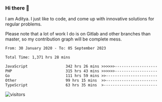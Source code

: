 ### Hi there 👋

I am Aditya. I just like to code, and come up with innovative solutions for regular problems.

Please note that a lot of work I do is on Gitlab and other branches than master, so my contribution graph will be complete mess.

<!--START_SECTION:waka-->

```txt
From: 30 January 2020 - To: 05 September 2023

Total Time: 1,371 hrs 28 mins

JavaScript                 342 hrs 26 mins >>>>>>-------------------   24.97 %
PHP                        315 hrs 43 mins >>>>>>-------------------   23.02 %
Go                         111 hrs 59 mins >>-----------------------   08.17 %
Other                      99 hrs 15 mins  >>-----------------------   07.24 %
TypeScript                 63 hrs 35 mins  >------------------------   04.64 %
```

<!--END_SECTION:waka-->

![visitors](https://visitor-badge.glitch.me/badge?page_id=BrainBuzzer.visitor-badge&left_color=green&right_color=red)
